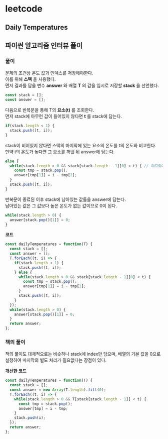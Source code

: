 # leetcode

## Daily Temperatures

## 파이썬 알고리즘 인터뷰 풀이

### 풀이

문제의 조건상 온도 값과 인덱스를 저장해야한다.  
이를 위해 **스택** 을 사용했다.  
먼저 결과를 담을 변수 **answer** 와 배열 **T** 의 값을 임시로 저장할 **stack** 을 선언했다.

```javascript
const stack = [];
const answer = [];
```

다음으로 반복문을 통해 T의 **요소(t)** 를 조회한다.  
먼저 stack에 아무런 값이 들어있지 않다면 **t** 를 stack에 담는다.  

```javascript
if(stack.length < 1) {
  stack.push([t, i]);
}
```

stack이 비어있지 않다면 스택의 마지막에 있는 요소의 온도를 t의 온도와 비교한다.  
만약 t의 온도가 높다면 그 요소를 꺼낸 뒤 answer에 담는다.

```javascript
else {
  while(stack.length > 0 && stack[stack.length - 1][0] < t) { // 마지막에 들어있는 값이 t보다 크다면 이전 값은 검사할 필요가 없다.
    const tmp = stack.pop();
    answer[tmp[1]] = i - tmp[1];
  }
  stack.push([t, i]);
}
```

반복문이 종료된 이후 stack에 남아있는 값들을 answer에 담는다.  
남아있는 값은 그 값보다 높은 온도가 없는 값이므로 0이 된다.

```javascript
while(stack.length > 0) {
  answer[stack.pop()[1]] = 0;
}
```

**코드**

```javascript
const dailyTemperatures = function(T) {
  const stack = [];
  const answer = [];
  T.forEach((t, i) => {
    if(stack.length < 1) {
      stack.push([t, i]);
    } else {
      while(stack.length > 0 && stack[stack.length - 1][0] < t) {
        const tmp = stack.pop();
        answer[tmp[1]] = i - tmp[1];
      }
      stack.push([t, i]);
    }
  });
  while(stack.length > 0) {
    answer[stack.pop()[1]] = 0;
  }
  return answer;
};
```

### 책의 풀이

책의 풀이도 대체적으로는 비슷하나 stack에 index만 담으며, 배열의 기본 값을 0으로 설정하여 마지막의 별도 처리가 필요없다는 장점이 있다.  

**개선한 코드**
```javascript
const dailyTemperatures = function(T) {
  const stack = [];
  const answer = new Array(T.length).fill(0);
  T.forEach((t, i) => {
    while(stack.length > 0 && T[stack[stack.length - 1]] < t) {
      const tmp = stack.pop();
      answer[tmp] = i - tmp;
    }
    stack.push(i);
  });
  return answer;
};
```
